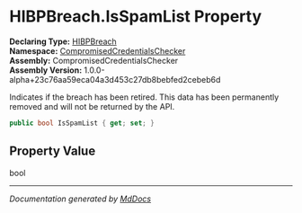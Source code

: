 ﻿<!--  
  <auto-generated>   
    The contents of this file were generated by a tool.  
    Changes to this file may be list if the file is regenerated  
  </auto-generated>   
-->

# HIBPBreach.IsSpamList Property

**Declaring Type:** [HIBPBreach](../index.md)  
**Namespace:** [CompromisedCredentialsChecker](../../index.md)  
**Assembly:** CompromisedCredentialsChecker  
**Assembly Version:** 1.0.0\-alpha+23c76aa59eca04a3d453c27db8bebfed2cebeb6d

Indicates if the breach has been retired. This data has been permanently removed and will not be returned by the API.

```csharp
public bool IsSpamList { get; set; }
```

## Property Value

bool

___

*Documentation generated by [MdDocs](https://github.com/ap0llo/mddocs)*
